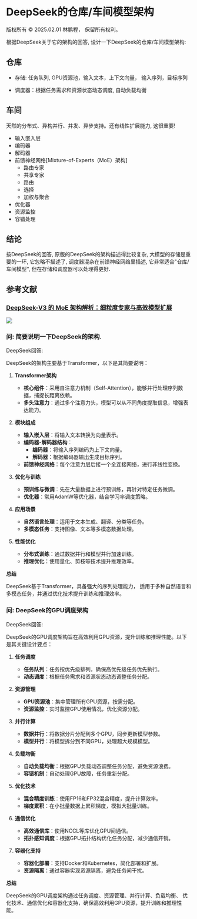 # DeepSeek的仓库/车间模型架构

版权所有 © 2025.02.01 林鹏程， 保留所有权利。

根据DeepSeek关于它的架构的回答, 设计一下DeepSeek的仓库/车间模型架构:

## 仓库

- 存储: 任务队列, GPU资源池，输入文本，上下文向量， 输入序列，目标序列

- 调度器：根据任务需求和资源状态动态调度, 自动负载均衡

## 车间

天然的分布式、异构并行、并发、异步支持。还有线性扩展能力, 这很重要!

- 输入嵌入层
- 编码器
- 解码器
- 前馈神经网络[Mixture-of-Experts（MoE）架构]
  - 路由专家
  - 共享专家
  - 路由
  - 选择
  - 加权与聚合
- 优化器
- 资源监控
- 容错处理

## 结论

按DeepSeek的回答, 原版的DeepSeek的架构描述得比较复杂,
大模型的存储是重要的一环, 它忽略不描述了, 调度器混杂在前馈神经网络里描述,
它非常适合"仓库/车间模型", 但在存储和调度器可以处理得更好.

## 参考文献

### [DeepSeek-V3 的 MoE 架构解析：细粒度专家与高效模型扩展](https://www.cnblogs.com/ghj1976/p/18676819/deepseekv3-de-moe-jia-gou-jie-xi-xi-li-du-zhuan-ji)

![](https://img2023.cnblogs.com/blog/120296/202501/120296-20250117135634036-1472907500.jpg)

### 问: 简要说明一下DeepSeek的架构.

DeepSeek回答:

DeepSeek的架构主要基于Transformer，以下是其简要说明：

1. **Transformer架构**
   
   - **核心组件**：采用自注意力机制（Self-Attention），能够并行处理序列数据，捕捉长距离依赖。
   - **多头注意力**：通过多个注意力头，模型可以从不同角度提取信息，增强表达能力。

2. **模块组成**
   
   - **输入嵌入层**：将输入文本转换为向量表示。
   - **编码器-解码器结构**：
     - **编码器**：将输入序列编码为上下文向量。
     - **解码器**：根据编码器输出生成目标序列。
   - **前馈神经网络**：每个注意力层后接一个全连接网络，进行非线性变换。

3. **优化与训练**

   - **预训练与微调**：先在大量数据上进行预训练，再针对特定任务微调。
   - **优化器**：常用AdamW等优化器，结合学习率调度策略。

4. **应用场景**

   - **自然语言处理**：适用于文本生成、翻译、分类等任务。
   - **多模态任务**：支持图像、文本等多模态数据处理。

5. **性能优化**

   - **分布式训练**：通过数据并行和模型并行加速训练。
   - **推理优化**：使用量化、剪枝等技术提升推理效率。

**总结**

DeepSeek基于Transformer，具备强大的序列处理能力，
适用于多种自然语言和多模态任务，并通过优化技术提升训练和推理效率。

### 问: DeepSeek的GPU调度架构

DeepSeek回答:

DeepSeek的GPU调度架构旨在高效利用GPU资源，提升训练和推理性能。以下是其关键设计要点：

1. **任务调度**

   - **任务队列**：任务按优先级排列，确保高优先级任务优先执行。
   - **动态调度**：根据任务需求和资源状态动态调整任务分配。

3. **资源管理**

   - **GPU资源池**：集中管理所有GPU资源，按需分配。
   - **资源监控**：实时监控GPU使用情况，优化资源分配。

4. **并行计算**

   - **数据并行**：将数据分片分配到多个GPU，同步更新模型参数。
   - **模型并行**：将模型拆分到不同GPU，处理超大规模模型。

5. **负载均衡**

   - **自动负载均衡**：根据GPU负载动态调整任务分配，避免资源浪费。
   - **容错机制**：自动处理GPU故障，任务重新分配。

6. **优化技术**

   - **混合精度训练**：使用FP16和FP32混合精度，提升计算效率。
   - **梯度累积**：在小批量数据上累积梯度，模拟大批量训练。

7. **通信优化**

   - **高效通信库**：使用NCCL等库优化GPU间通信。
   - **拓扑感知调度**：根据GPU拓扑结构优化任务分配，减少通信开销。

8. **容器化支持**

   - **容器化部署**：支持Docker和Kubernetes，简化部署和扩展。
   - **资源隔离**：通过容器实现资源隔离，避免任务间干扰。

**总结**

DeepSeek的GPU调度架构通过任务调度、资源管理、并行计算、负载均衡、
优化技术、通信优化和容器化支持，确保高效利用GPU资源，提升训练和推理性能。
